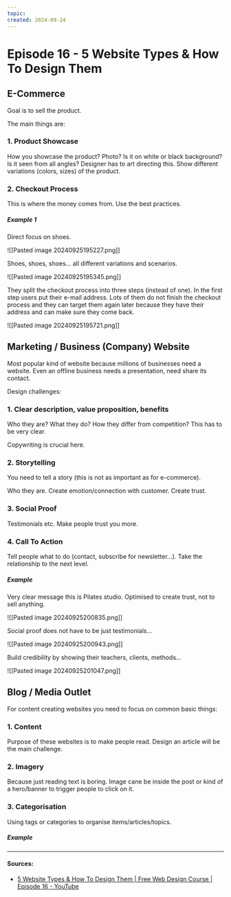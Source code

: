 ```yaml
---
topic: 
created: 2024-09-24
---
```


# Episode 16 - 5 Website Types & How To Design Them

## E-Commerce

Goal is to sell the product.

The main things are:
### 1. Product Showcase

How you showcase the product? Photo? Is it on white or black background? Is it seen from all angles? Designer has to art directing this. Show different variations (colors, sizes) of the product.


### 2. Checkout Process

This is where the money comes from. Use the best practices. 

##### Example 1

Direct focus on shoes.

![[Pasted image 20240925195227.png]]

Shoes, shoes, shoes... all different variations and scenarios.


![[Pasted image 20240925195345.png]]

They split the checkout process into three steps (instead of one). In the first step users put their e-mail address. Lots of them do not finish the checkout process and they can target them again later because they have their address and can make sure they come back.

![[Pasted image 20240925195721.png]]


## Marketing / Business (Company) Website

Most popular kind of website because millions of businesses need a website. Even an offline business needs a presentation, need share its contact.

Design challenges:

### 1. Clear description, value proposition, benefits

Who they are? What they do? How they differ from competition? This has to be very clear.

Copywriting is crucial here.

### 2. Storytelling

You need to tell a story (this is not as important as for e-commerce).

Who they are. Create emotion/connection with customer. Create trust.

### 3. Social Proof

Testimonials etc. Make people trust you more.

### 4. Call To Action

Tell people what to do (contact, subscribe for newsletter...). Take the relationship to the next level.

##### Example

Very clear message this is Pilates studio. Optimised to create trust, not to sell anything.

![[Pasted image 20240925200835.png]]

Social proof does not have to be just testimonials...

![[Pasted image 20240925200943.png]]

Build credibility by showing their teachers, clients, methods...

![[Pasted image 20240925201047.png]]


## Blog / Media Outlet

For content creating websites you need to focus on common basic things:

### 1. Content

Purpose of these websites is to make people read. Design an article will be the main challenge. 

### 2. Imagery 

Because just reading text is boring. Image cane be inside the post or kind of a hero/banner to trigger people to click on it. 

### 3. Categorisation

Using tags or categories to organise items/articles/topics.

##### Example






___

#### Sources:
- [5 Website Types & How To Design Them | Free Web Design Course | Episode 16 - YouTube](https://www.youtube.com/watch?v=ZliIs7jHi1s&list=PLXC_gcsKLD6n7p6tHPBxsKjN5hA_quaPI&index=17)